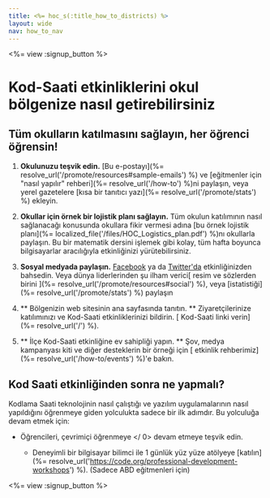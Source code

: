 ```yaml
---
title: <%= hoc_s(:title_how_to_districts) %>
layout: wide
nav: how_to_nav
---
```

<%= view :signup_button %>

# Kod-Saati etkinliklerini okul bölgenize nasıl getirebilirsiniz

## Tüm okulların katılmasını sağlayın, her öğrenci öğrensin!

1. **Okulunuzu teşvik edin.** [Bu e-postayı](%= resolve_url('/promote/resources#sample-emails') %) ve [eğitmenler için "nasıl yapılır" rehberi](%= resolve_url('/how-to') %)ni paylaşın, veya yerel gazetelere [kısa bir tanıtıcı yazı](%= resolve_url('/promote/stats') %) ekleyin.

2. **Okullar için örnek bir lojistik planı sağlayın.** Tüm okulun katılımının nasıl sağlanacağı konusunda okullara fikir vermesi adına [bu örnek lojistik planı](%= localized_file('/files/HOC_Logistics_plan.pdf') %)nı okullarla paylaşın. Bu bir matematik dersini işlemek gibi kolay, tüm hafta boyunca bilgisayarlar aracılığıyla etkinliğinizi yürütebilirsiniz.

3. **Sosyal medyada paylaşın.** [Facebook](https://www.facebook.com/sharer/sharer.php?u=http%3A%2F%2Fhourofcode.com%2Fus) ya da [Twitter'da](https://twitter.com/intent/tweet?url=http%3A%2F%2Fhourofcode.com&text=I%27m%20participating%20in%20this%20year%27s%20%23HourOfCode%2C%20are%20you%3F%20%40codeorg&original_referer=https%3A%2F%2Fwww.google.com%2Furl%3Fq%3Dhttps%253A%252F%252Ftwitter.com%252Fshare%253Fhashtags%253D%2526amp%253Brelated%253Dcodeorg%2526amp%253Btext%253DI%252527m%252Bparticipating%252Bin%252Bthis%252Byear%252527s%252B%252523HourOfCode%25252C%252Bare%252Byou%25253F%252B%252540codeorg%2526amp%253Burl%253Dhttp%25253A%25252F%25252Fhourofcode.com%26sa%3DD%26sntz%3D1%26usg%3DAFQjCNE1GLTUbKZfMlEh9Aj5w0iswz6PYQ&related=codeorg&hashtags=) etkinliğinizden bahsedin. Veya dünya liderlerinden şu ilham verici[ resim ve sözlerden birini ](%= resolve_url('/promote/resources#social') %), veya [istatistiği](%= resolve_url('/promote/stats') %) paylaşın

4. ** Bölgenizin web sitesinin ana sayfasında tanıtın. ** Ziyaretçilerinize katılımınızı ve Kod-Saati etkinliklerinizi bildirin. [ Kod-Saati linki verin](%= resolve_url('/') %).

5. ** İlçe Kod-Saati etkinliğine ev sahipliği yapın. ** Şov, medya kampanyası kiti ve diğer desteklerin bir örneği için [ etkinlik rehberimiz](%= resolve_url('/how-to/events') %)'e bakın.

## Kod Saati etkinliğinden sonra ne yapmalı?

Kodlama Saati teknolojinin nasıl çalıştığı ve yazılım uygulamalarının nasıl yapıldığını öğrenmeye giden yolculukta sadece bir ilk adımdır. Bu yolculuğa devam etmek için:

- Öğrencileri,  çevrimiçi öğrenmeye </ 0> devam etmeye teşvik edin.</li> 
    
    - Deneyimli bir bilgisayar bilimci ile 1 günlük yüz yüze atölyeye [katılın](%= resolve_url('https://code.org/professional-development-workshops') %). (Sadece ABD eğitmenleri için)</ul> 
    
    <%= view :signup_button %>